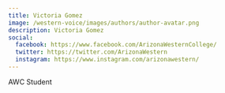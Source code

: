 ```yaml
---
title: Victoria Gomez
image: /western-voice/images/authors/author-avatar.png
description: Victoria Gomez
social:
  facebook: https://www.facebook.com/ArizonaWesternCollege/
  twitter: https://twitter.com/ArizonaWestern
  instagram: https://www.instagram.com/arizonawestern/
---
```


AWC Student